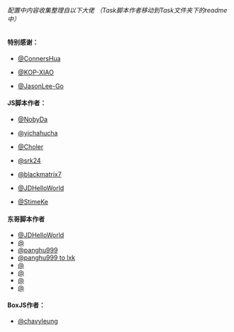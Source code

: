 
######  配置中内容收集整理自以下大佬 （Task脚本作者移动到Task文件夹下的readme中）

#### 特别感谢：

  * [@ConnersHua](https://github.com/ConnersHua)

  * [@KOP-XIAO](https://github.com/KOP-XIAO)

  * [@JasonLee-Go](https://github.com/JasonLee-Go)

 #### JS脚本作者： 

 * [@NobyDa](https://github.com/NobyDa)
 
 * [@yichahucha](https://github.com/yichahucha)

 * [@Choler](https://github.com/Choler)
 
 * [@srk24](https://github.com/srk24)
 
 * [@blackmatrix7](https://github.com/blackmatrix7)

 * [@JDHelloWorld](https://github.com/JDHelloWorld)
 
 * [@StimeKe](https://github.com/StimeKe)
#### 东哥脚本作者
 * [@JDHelloWorld](https://github.com/JDHelloWorld/jd_scripts)
 * [@]()
 * [@panghu999](https://github.com/panghu999/panghu)
 * [@panghu999 to lxk](https://github.com/panghu999/jd_scripts)
 * [@]()
 * [@]()
 * [@]()
 * [@]()

#### BoxJS作者： 

 * [@chavyleung](https://github.com/chavyleung)
